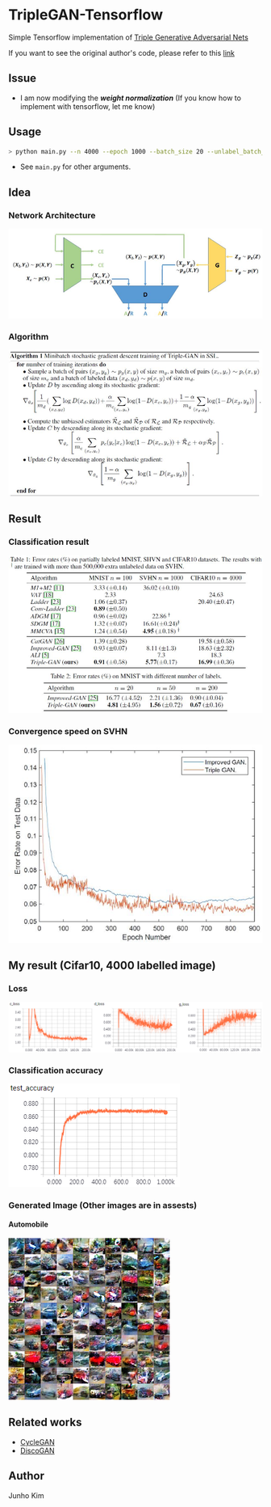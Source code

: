 # TripleGAN-Tensorflow
Simple Tensorflow implementation of [Triple Generative Adversarial Nets](https://arxiv.org/pdf/1703.02291.pdf)

If you want to see the original author's code, please refer to this [link](https://github.com/zhenxuan00/triple-gan)

## Issue
* I am now modifying the ***weight normalization*** (If you know how to implement with tensorflow, let me know)

## Usage
```bash
> python main.py --n 4000 --epoch 1000 --batch_size 20 --unlabel_batch_size 250 --z_dim 100
```
* See `main.py` for other arguments.

## Idea
### Network Architecture
![network](./assests/network.JPG)

### Algorithm
![algorithm](./assests/algorithm.JPG)

## Result
### Classification result
![c_result](./assests/result.JPG)

### Convergence speed on SVHN
![s_result](./assests/result2.JPG)

## My result (Cifar10, 4000 labelled image)
### Loss
![loss](./assests/loss.png)

### Classification accuracy
![accuracy](./assests/accuracy.png)

### Generated Image (Other images are in assests)
#### Automobile
![automobile](./assests/generated_image/class_1.png)

## Related works
* [CycleGAN](https://github.com/taki0112/CycleGAN-Tensorflow)
* [DiscoGAN](https://github.com/taki0112/DiscoGAN-Tensorflow)

## Author
Junho Kim
